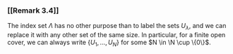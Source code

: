 ### [[Remark 3.4]]

The index set $\Lambda$ has no other purpose than to label the sets $U_\lambda$, and we can replace it with any other set of the same size. In particular, for a finite open cover, we can always write $\{U_1, \ldots , U_N\}$ for some $N \in \N \cup \{0\}$.